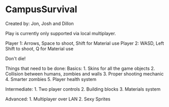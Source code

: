 CampusSurvival
==============

Created by:
Jon, Josh and Dillon

Play is currently only supported via local multiplayer.


Player 1: Arrows, Space to shoot, Shift for Material use
Player 2: WASD, Left Shift to shoot, Q for Material use

Don't die!

Things that need to be done:
Basics:
	1. Skins for all the game objects
	2. Collision between humans, zombies and walls
	3. Proper shooting mechanic
	4. Smarter zombies
	5. Player health system

Intermediate:
	1. Two player controls
	2. Building blocks
	3. Materials system
	
Advanced:
	1. Multiplayer over LAN
	2. Sexy Sprites
